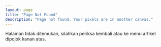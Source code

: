 ```yaml
---
layout: page
title: "Page Not Found"
description: "Page not found. Your pixels are in another canvas."
---
```


Halaman tidak ditemukan, silahkan periksa kembali atau ke menu artikel dipojok kanan atas.
